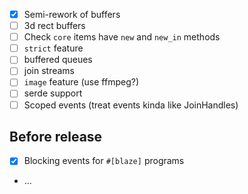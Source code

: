 - [x] Semi-rework of buffers
- [ ] 3d rect buffers
- [ ] Check `core` items have `new` and `new_in` methods
- [ ] `strict` feature
- [ ] buffered queues
- [ ] join streams
- [ ] `image` feature (use ffmpeg?)
- [ ] serde support
- [ ] Scoped events (treat events kinda like JoinHandles) 

## Before release
- [x] Blocking events for `#[blaze]` programs
- ...